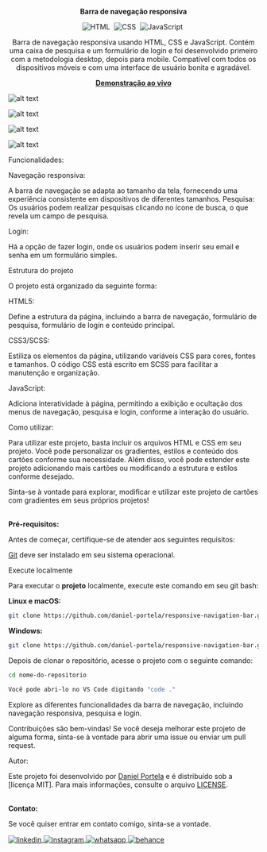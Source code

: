 <div align="center">

<b>Barra de navegação responsiva</b>

![HTML](https://img.shields.io/badge/-HTML-0D1117?style=for-the-badge&logo=html5&labelColor=0D1117)&nbsp;
![CSS](https://img.shields.io/badge/-CSS-0D1117?style=for-the-badge&logo=CSS3&logoColor=blue&labelColor=0D1117)&nbsp;
![JavaScript](https://img.shields.io/badge/-javascript-0D1117?style=for-the-badge&logo=javascript&logoColor=yellow&labelColor=0D1117)&nbsp;

<p>Barra de navegação responsiva usando HTML, CSS e JavaScript.
Contém uma caixa de pesquisa e um formulário de login e foi 
desenvolvido primeiro com a metodologia desktop, depois para mobile.
Compatível com todos os dispositivos móveis e com uma interface de usuário bonita e agradável.</p>

<a href="https://barradenavegacaoq.netlify.app/"><strong>Demonstração ao vivo</strong></a>
</div>

![alt text](preview-navbar.jpg)

![alt text](preview-search.jpg)

![alt text](preview-login.jpg)

![alt text](<navegação responsiva.jpg>)

Funcionalidades:

Navegação responsiva: 

A barra de navegação se adapta ao tamanho da tela, fornecendo uma experiência consistente em dispositivos de diferentes tamanhos.
Pesquisa: Os usuários podem realizar pesquisas clicando no ícone de busca, o que revela um campo de pesquisa.

Login: 

Há a opção de fazer login, onde os usuários podem inserir seu email e senha em um formulário simples.

Estrutura do projeto

O projeto está organizado da seguinte forma:

HTML5: 

Define a estrutura da página, incluindo a barra de navegação, formulário de pesquisa, formulário de login e conteúdo principal.

CSS3/SCSS: 

Estiliza os elementos da página, utilizando variáveis CSS para cores, fontes e tamanhos. O código CSS está escrito em SCSS para facilitar a manutenção e organização.

JavaScript: 

Adiciona interatividade à página, permitindo a exibição e ocultação dos menus de navegação, pesquisa e login, conforme a interação do usuário.

Como utilizar:

Para utilizar este projeto, basta incluir os arquivos HTML e CSS em seu projeto. Você pode personalizar os gradientes, estilos e conteúdo dos cartões conforme sua necessidade. Além disso, você pode estender este projeto adicionando mais cartões ou modificando a estrutura e estilos conforme desejado.

Sinta-se à vontade para explorar, modificar e utilizar este projeto de cartões com gradientes em seus próprios projetos!

<br><b>Pré-requisitos:</b>

<p>Antes de começar, certifique-se de atender aos seguintes requisitos:</p>

[Git](https://git-scm.com/downloads "Download Git") deve ser instalado em seu sistema operacional.

Execute localmente

Para executar o <b>projeto</b> localmente, execute este comando em seu git bash:

<b>Linux e macOS:</b>

```bash
git clone https://github.com/daniel-portela/responsive-navigation-bar.git
```

<b>Windows:</b>

```bash
git clone https://github.com/daniel-portela/responsive-navigation-bar.git
```
Depois de clonar o repositório, acesse o projeto com o seguinte comando:

```bash
cd nome-do-repositorio
```

```bash
Você pode abri-lo no VS Code digitando "code ."
```

Explore as diferentes funcionalidades da barra de navegação, incluindo navegação responsiva, pesquisa e login.


Contribuições são bem-vindas! Se você deseja melhorar este projeto de alguma forma, sinta-se à vontade para abrir uma issue ou enviar um pull request.

Autor:

Este projeto foi desenvolvido por <a href="https://github.com/daniel-portela/">Daniel Portela</a> e é distribuído sob a [licença MIT]. Para mais informações, consulte o arquivo [LICENSE](LICENSE).

<br><b>Contato:</b>

<p>Se você quiser entrar em contato comigo, sinta-se a vontade.</p> 

<a href="https://linkedin.com/in/danielengineer" target="_blank">
  <img align="center" src="https://img.shields.io/badge/ - LinkedIn-05122A?style=flat&logo=linkedin" alt="linkedin"/>
</a>
 <a href="https://instagram.com/danielengineer_" target="_blank">
 <img align="center" src="https://img.shields.io/badge/ - Instagram-05122A?style=flat&logo=instagram" alt="instagram"/>
</a>
 <a href="https://wa.me/77999109489" target="_blank">
 <img align="center" src="https://img.shields.io/badge/-Whatsapp-05122A?style=flat&logo=whatsapp" alt="whatsapp"/>
</a>
<a href="https://www.behance.net/danielengineer_" target="_blank">
 <img align="center" src="https://img.shields.io/badge/-behance-05122A?style=flat&logo=behance" alt="behance"/>
</a>